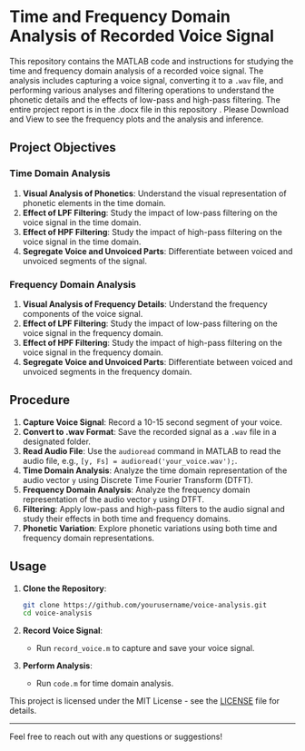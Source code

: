 # Time and Frequency Domain Analysis of Recorded Voice Signal

This repository contains the MATLAB code and instructions for studying the time and frequency domain analysis of a recorded voice signal. The analysis includes capturing a voice signal, converting it to a `.wav` file, and performing various analyses and filtering operations to understand the phonetic details and the effects of low-pass and high-pass filtering.
The entire project report is in the .docx file in this repository . Please Download and View to see the frequency plots and the analysis and inference.
## Project Objectives

### Time Domain Analysis
1. **Visual Analysis of Phonetics**: Understand the visual representation of phonetic elements in the time domain.
2. **Effect of LPF Filtering**: Study the impact of low-pass filtering on the voice signal in the time domain.
3. **Effect of HPF Filtering**: Study the impact of high-pass filtering on the voice signal in the time domain.
4. **Segregate Voice and Unvoiced Parts**: Differentiate between voiced and unvoiced segments of the signal.

### Frequency Domain Analysis
1. **Visual Analysis of Frequency Details**: Understand the frequency components of the voice signal.
2. **Effect of LPF Filtering**: Study the impact of low-pass filtering on the voice signal in the frequency domain.
3. **Effect of HPF Filtering**: Study the impact of high-pass filtering on the voice signal in the frequency domain.
4. **Segregate Voice and Unvoiced Parts**: Differentiate between voiced and unvoiced segments in the frequency domain.

## Procedure

1. **Capture Voice Signal**: Record a 10-15 second segment of your voice.
2. **Convert to .wav Format**: Save the recorded signal as a `.wav` file in a designated folder.
3. **Read Audio File**: Use the `audioread` command in MATLAB to read the audio file, e.g., `[y, Fs] = audioread('your_voice.wav');`.
4. **Time Domain Analysis**: Analyze the time domain representation of the audio vector `y` using Discrete Time Fourier Transform (DTFT).
5. **Frequency Domain Analysis**: Analyze the frequency domain representation of the audio vector `y` using DTFT.
6. **Filtering**: Apply low-pass and high-pass filters to the audio signal and study their effects in both time and frequency domains.
7. **Phonetic Variation**: Explore phonetic variations using both time and frequency domain representations.



## Usage

1. **Clone the Repository**:
    ```sh
    git clone https://github.com/yourusername/voice-analysis.git
    cd voice-analysis
    ```

2. **Record Voice Signal**:
    - Run `record_voice.m` to capture and save your voice signal.

3. **Perform Analysis**:
    - Run `code.m` for time domain analysis.
  

This project is licensed under the MIT License - see the [LICENSE](LICENSE) file for details.

---

Feel free to reach out with any questions or suggestions!

